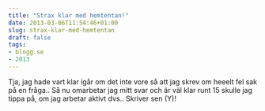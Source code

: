 ```yaml
---
title: "Strax klar med hemtentan!"
date: 2013-03-06T11:54:46+01:00
slug: strax-klar-med-hemtentan
draft: false
tags:
- blogg.se
- 2013
---
```

Tja, jag hade vart klar igår om det inte vore så att jag skrev om heeelt fel sak på en fråga.. Så nu omarbetar jag mitt svar och är väl klar runt 15 skulle jag tippa på, om jag arbetar aktivt dvs.. Skriver sen (Y)!